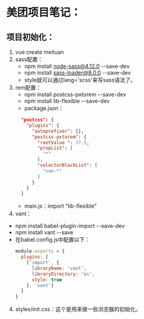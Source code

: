 # 美团项目笔记：

## 项目初始化：
1. vue create meituan
2. sass配置：
   * npm install node-sass@4.12.0 --save-dev
   * npm install sass-loader@8.0.0 --save-dev
   * style就可以通过lang='scss'来写sass语法了。
2. rem配置：
   * npm install postcss-pxtorem --save-dev
   * npm install lib-flexible --save-dev
   * package.json：
    ```json
      "postcss": {
        "plugins": {
          "autoprefixer": {},
          "postcss-pxtorem": {
            "rootValue ": 37.5,
            "propList": [
              "*"
            ],
            "selectorBlackList": [
              "van-*"
            ]
          }
        }
      }
    ```
   * main.js：import "lib-flexible"
3. vant：
  * npm install babel-plugin-import --save-dev
  * npm install vant --save
  * 在babel.config.js中配置以下：
    ```js
    module.exports = {
      plugins: [
        ['import', {
          libraryName: 'vant',
          libraryDirectory: 'es',
          style: true
        }, 'vant']
      ]
    }
    ```
4. styles/init.css：这个是用来做一些浏览器的初始化。

